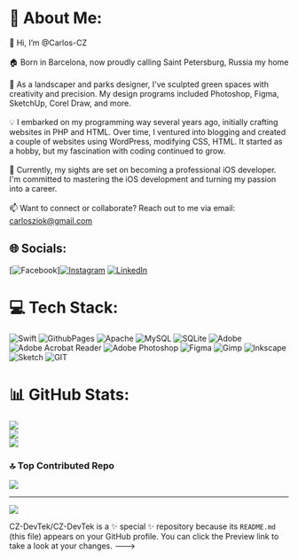 # 💫 About Me:
👋 Hi, I’m @Carlos-CZ<br><br>🏠 Born in Barcelona, now proudly calling Saint Petersburg, Russia my home<br><br>🌿 As a landscaper and parks designer, I've sculpted green spaces with creativity and precision. My design programs included Photoshop, Figma, SketchUp, Corel Draw, and more.<br><br>💡 I embarked on my programming way several years ago, initially crafting websites in PHP and HTML. Over time, I ventured into blogging and created a couple of websites using WordPress, modifying CSS, HTML. It started as a hobby, but my fascination with coding continued to grow.<br><br>📱 Currently, my sights are set on becoming a professional iOS developer. I'm committed to mastering the iOS development and turning my passion into a career.<br><br>📫 Want to connect or collaborate? Reach out to me via email: carlosziok@gmail.com


## 🌐 Socials:
[![Facebook](https://img.shields.io/badge/Facebook-%231877F2.svg?logo=Facebook&logoColor=white)][![Instagram](https://img.shields.io/badge/Instagram-%23E4405F.svg?logo=Instagram&logoColor=white)](https://instagram.com/@carlosziok) [![LinkedIn](https://img.shields.io/badge/LinkedIn-%230077B5.svg?logo=linkedin&logoColor=white)](https://linkedin.com/in/Carlosgarcialandscapeengineer) 

# 💻 Tech Stack:
![Swift](https://img.shields.io/badge/swift-F54A2A?style=for-the-badge&logo=swift&logoColor=white) ![GithubPages](https://img.shields.io/badge/github%20pages-121013?style=for-the-badge&logo=github&logoColor=white) ![Apache](https://img.shields.io/badge/apache-%23D42029.svg?style=for-the-badge&logo=apache&logoColor=white) ![MySQL](https://img.shields.io/badge/mysql-%2300000f.svg?style=for-the-badge&logo=mysql&logoColor=white) ![SQLite](https://img.shields.io/badge/sqlite-%2307405e.svg?style=for-the-badge&logo=sqlite&logoColor=white) ![Adobe](https://img.shields.io/badge/adobe-%23FF0000.svg?style=for-the-badge&logo=adobe&logoColor=white) ![Adobe Acrobat Reader](https://img.shields.io/badge/Adobe%20Acrobat%20Reader-EC1C24.svg?style=for-the-badge&logo=Adobe%20Acrobat%20Reader&logoColor=white) ![Adobe Photoshop](https://img.shields.io/badge/adobe%20photoshop-%2331A8FF.svg?style=for-the-badge&logo=adobe%20photoshop&logoColor=white) ![Figma](https://img.shields.io/badge/figma-%23F24E1E.svg?style=for-the-badge&logo=figma&logoColor=white) ![Gimp](https://img.shields.io/badge/Gimp-657D8B?style=for-the-badge&logo=gimp&logoColor=FFFFFF) ![Inkscape](https://img.shields.io/badge/Inkscape-e0e0e0?style=for-the-badge&logo=inkscape&logoColor=080A13) ![Sketch](https://img.shields.io/badge/Sketch-FFB387?style=for-the-badge&logo=sketch&logoColor=black) ![GIT](https://img.shields.io/badge/Git-fc6d26?style=for-the-badge&logo=git&logoColor=white)
# 📊 GitHub Stats:
![](https://github-readme-stats.vercel.app/api?username=@CZ-DevTek&theme=dark&hide_border=false&include_all_commits=false&count_private=false)<br/>
![](https://github-readme-streak-stats.herokuapp.com/?user=@CZ-DevTek&theme=dark&hide_border=false)<br/>
![](https://github-readme-stats.vercel.app/api/top-langs/?username=@CZ-DevTek&theme=dark&hide_border=false&include_all_commits=false&count_private=false&layout=compact)

### 🔝 Top Contributed Repo
![](https://github-contributor-stats.vercel.app/api?username=@CZ-DevTek&limit=5&theme=dark&combine_all_yearly_contributions=true)

---
[![](https://visitcount.itsvg.in/api?id=@CZ-DevTek&icon=2&color=1)](https://visitcount.itsvg.in)

CZ-DevTek/CZ-DevTek is a ✨ special ✨ repository because its `README.md` (this file) appears on your GitHub profile.
You can click the Preview link to take a look at your changes.
--->
